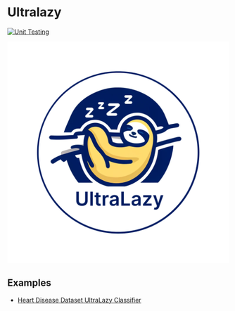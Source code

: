 # Ultralazy

[![Unit Testing](https://github.com/GitMarco27/ultralazy/actions/workflows/python-app.yml/badge.svg)](https://github.com/GitMarco27/ultralazy/actions/workflows/python-app.yml)

![ultralazy_logo](./resources/ultralazy.png)


## Examples

- [Heart Disease Dataset UltraLazy Classifier](https://www.kaggle.com/code/marcosanguineti/heart-disease-dataset-ultralazy-classifier)
